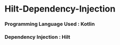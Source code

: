 # Hilt-Dependency-Injection
### Programming Language Used : Kotlin
### Dependency Injection  : Hilt 
